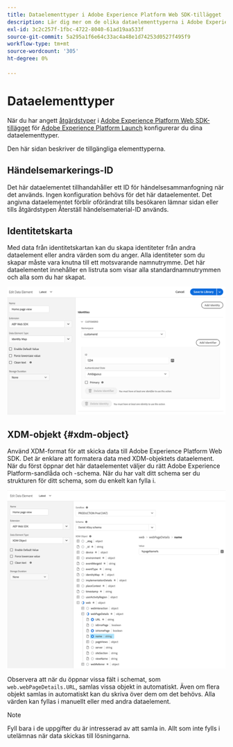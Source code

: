 ```yaml
---
title: Dataelementtyper i Adobe Experience Platform Web SDK-tillägget
description: Lär dig mer om de olika dataelementtyperna i Adobe Experience Platform Web SDK-tillägget i Adobe Experience Platform Launch.
exl-id: 3c2c257f-1fbc-4722-8040-61ad19aa533f
source-git-commit: 5a295a1f6e64c33ac4a48e1d74253d0527f495f9
workflow-type: tm+mt
source-wordcount: '305'
ht-degree: 0%

---
```


# Dataelementtyper

När du har angett [åtgärdstyper](action-types.md) i [Adobe Experience Platform Web SDK-tillägget](web-sdk-extension-configuration.md) för [Adobe Experience Platform Launch](https://experienceleague.adobe.com/docs/launch.html) konfigurerar du dina dataelementtyper.

Den här sidan beskriver de tillgängliga elementtyperna.

## Händelsemarkerings-ID

Det här dataelementet tillhandahåller ett ID för händelsesammanfogning när det används. Ingen konfiguration behövs för det här dataelementet. Det angivna dataelementet förblir oförändrat tills besökaren lämnar sidan eller tills åtgärdstypen Återställ händelsematerial-ID används.

## Identitetskarta

Med data från identitetskartan kan du skapa identiteter från andra dataelement eller andra värden som du anger. Alla identiteter som du skapar måste vara knutna till ett motsvarande namnutrymme. Det här dataelementet innehåller en listruta som visar alla standardnamnutrymmen och alla som du har skapat.

![](./assets/identity-map-data-element.png)

## XDM-objekt {#xdm-object}

Använd XDM-format för att skicka data till Adobe Experience Platform Web SDK. Det är enklare att formatera data med XDM-objektets dataelement. När du först öppnar det här dataelementet väljer du rätt Adobe Experience Platform-sandlåda och -schema. När du har valt ditt schema ser du strukturen för ditt schema, som du enkelt kan fylla i.

![](./assets/XDM-object.png)

Observera att när du öppnar vissa fält i schemat, som `web.webPageDetails.URL`, samlas vissa objekt in automatiskt. Även om flera objekt samlas in automatiskt kan du skriva över dem om det behövs. Alla värden kan fyllas i manuellt eller med andra dataelement.

>[!NOTE]
>
>Fyll bara i de uppgifter du är intresserad av att samla in. Allt som inte fylls i utelämnas när data skickas till lösningarna.
